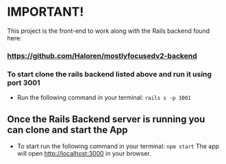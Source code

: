 # IMPORTANT!
This project is the front-end to work along with the Rails backend found here:
### https://github.com/Haloren/mostlyfocusedv2-backend
### To start clone the rails backend listed above and run it using port 3001
- Run the following command in your terminal: `rails s -p 3001` 

## Once the Rails Backend server is running you can clone and start the App

- To start run the following command in your terminal: `npm start`
The app will open [http://localhost:3000](http://localhost:3000) in your browser.

